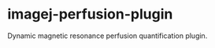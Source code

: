 imagej-perfusion-plugin
=======================

Dynamic magnetic resonance perfusion quantification plugin.